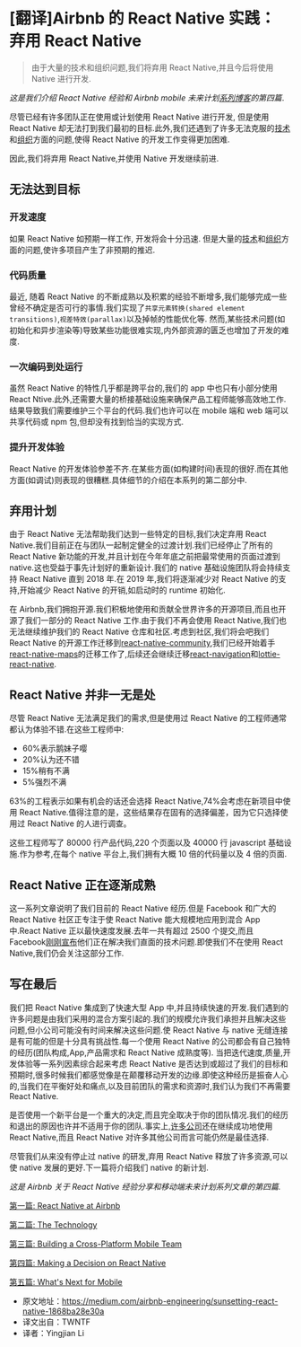 
# [翻译]Airbnb 的 React Native 实践： 弃用 React Native

> 由于大量的技术和组织问题,我们将弃用 React Native,并且今后将使用 Native 进行开发.

_这是我们介绍 React Native 经验和 Airbnb mobile 未来计划[系列博客](https://medium.com/airbnb-engineering/react-native-at-airbnb-f95aa460be1c)的第四篇_.

尽管已经有许多团队正在使用或计划使用 React Native 进行开发, 但是使用 React Native 却无法打到我们最初的目标.此外,我们还遇到了许多无法克服的[技术](https://medium.com/airbnb-engineering/react-native-at-airbnb-the-technology-dafd0b43838)和[组织](https://medium.com/airbnb-engineering/building-a-cross-platform-mobile-team-3e1837b40a88)方面的问题,使得 React Native 的开发工作变得更加困难.

因此,我们将弃用 React Native,并使用 Native 开发继续前进.

## 无法达到目标

### 开发速度

如果 React Native 如预期一样工作, 开发将会十分迅速. 但是大量的[技术](https://medium.com/airbnb-engineering/react-native-at-airbnb-the-technology-dafd0b43838)和[组织](https://medium.com/airbnb-engineering/building-a-cross-platform-mobile-team-3e1837b40a88)方面的问题,使许多项目产生了非预期的推迟.

### 代码质量

最近, 随着 React Native 的不断成熟以及积累的经验不断增多,我们能够完成一些曾经不确定是否可行的事情.我们实现了`共享元素转换(shared element transitions)`,`视差特效(parallax)`以及掉帧的性能优化等. 然而,某些技术问题(如初始化和异步渲染等)导致某些功能很难实现,内外部资源的匮乏也增加了开发的难度.

### 一次编码到处运行

虽然 React Native 的特性几乎都是跨平台的,我们的 app 中也只有小部分使用 React Ntive.此外,还需要大量的桥接基础设施来确保产品工程师能够高效地工作.结果导致我们需要维护三个平台的代码.我们也许可以在 mobile 端和 web 端可以共享代码或 npm 包,但却没有找到恰当的实现方式.

### 提升开发体验

React Native 的开发体验参差不齐.在某些方面(如构建时间)表现的很好.而在其他方面(如调试)则表现的很糟糕.具体细节的介绍在本系列的第二部分中.

## 弃用计划

由于 React Native 无法帮助我们达到一些特定的目标,我们决定弃用 React Native.我们目前正在与团队一起制定健全的过渡计划.我们已经停止了所有的 React Native 新功能的开发,并且计划在今年年底之前把最常使用的页面过渡到 native.这也受益于事先计划好的重新设计.我们的 native 基础设施团队将会持续支持 React Native 直到 2018 年.在 2019 年,我们将逐渐减少对 React Native 的支持,开始减少 React Native 的开销,如启动时的 runtime 初始化.

在 Airbnb,我们拥抱开源.我们积极地使用和贡献全世界许多的开源项目,而且也开源了我们一部分的 React Native 工作.由于我们不再会使用 React Native,我们也无法继续维护我们的 React Native 仓库和社区.考虑到社区,我们将会吧我们 React Native 的开源工作迁移到[react-native-community](https://github.com/react-native-community),我们已经开始着手[react-native-maps](https://github.com/react-community/react-native-maps)的迁移工作了,后续还会继续迁移[react-navigation](https://github.com/airbnb/native-navigation)和[lottie-react-native](https://github.com/airbnb/lottie-react-native/).

## React Native 并非一无是处

尽管 React Native 无法满足我们的需求,但是使用过 React Native 的工程师通常都认为体验不错.在这些工程师中:

* 60%表示鹅妹子嘤
* 20%认为还不错
* 15%稍有不满
* 5%强烈不满

63%的工程表示如果有机会的话还会选择 React Native,74%会考虑在新项目中使用 React Native.值得注意的是，这些结果存在固有的选择偏差，因为它只选择使用过 React Native 的人进行调查。

这些工程师写了 80000 行产品代码,220 个页面以及 40000 行 javascript 基础设施.作为参考,在每个 native 平台上,我们拥有大概 10 倍的代码量以及 4 倍的页面.

## React Native 正在逐渐成熟

这一系列文章说明了我们目前的 React Native 经历.但是 Facebook 和广大的 React Native 社区正专注于使 React Native 能大规模地应用到混合 App 中.React Native 正以最快速度发展.去年一共有超过 2500 个提交,而且 Facebook[刚刚宣布](https://facebook.github.io/react-native/blog/2018/06/14/state-of-react-native-2018)他们正在解决我们直面的技术问题.即使我们不在使用 React Native,我们仍会关注这部分工作.

## 写在最后

我们把 React Native 集成到了快速大型 App 中,并且持续快速的开发.我们遇到的许多问题是由我们采用的混合方案引起的.我们的规模允许我们承担并且解决这些问题,但小公司可能没有时间来解决这些问题.使 React Native 与 native 无缝连接是有可能的但是十分具有挑战性.每一个使用 React Native 的公司都会有自己独特的经历(团队构成,App,产品需求和 React Native 成熟度等).
当把迭代速度,质量,开发体验等一系列因素综合起来考虑 React Native 是否达到或超过了我们的目标和预期时,很多时候我们都感觉像是在颠覆移动开发的边缘.即使这种经历是振奋人心的,当我们在平衡好处和痛点,以及目前团队的需求和资源时,我们认为我们不再需要 React Native.

是否使用一个新平台是一个重大的决定,而且完全取决于你的团队情况.我们的经历和退出的原因也许并不适用于你的团队.事实上,[许多公司](https://instagram-engineering.com/react-native-at-instagram-dd828a9a90c7)还在继续成功地使用 React Native,而且 React Native 对许多其他公司而言可能仍然是最佳选择.

尽管我们从来没有停止过 native 的研发,弃用 React Native 释放了许多资源,可以使 native 发展的更好.下一篇将介绍我们 native 的新计划.

_这是 Airbnb 关于 React Native 经验分享和移动端未来计划系列文章的第四篇._

[第一篇: React Native at Airbnb](../Airbnb%20的%20React%20Native%20实践：%20概述/README.md)

[第二篇: The Technology](../Airbnb%20的%20React%20Native%20实践：%20技术细节/README.md)

[第三篇: Building a Cross-Platform Mobile Team](../Airbnb%20的%20React%20Native%20实践：%20构建一个跨平台的移动端团队/README.md)

[第四篇: Making a Decision on React Native](../Airbnb%20的%20React%20Native%20实践：%20弃用%20React%20Native/README.md)

[第五篇: What's Next for Mobile](../Airbnb%20的%20React%20Native%20实践：%20移动端发展计划/README.md)


* 原文地址：https://medium.com/airbnb-engineering/sunsetting-react-native-1868ba28e30a
* 译文出自：TWNTF
* 译者：Yingjian Li